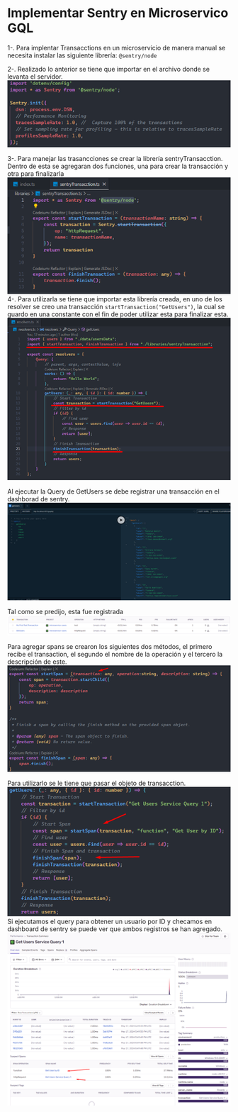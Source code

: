 # Implementar Sentry en Microservico GQL

1-. Para implentar Transacctions en un microservicio de manera manual se necesita instalar las siguiente librería:
`@sentry/node`

2-. Realizado lo anterior se tiene que importar en el archivo donde se levanta el servidor.
![](../Images/2024-03-18-19-01-26-image.png)

3-. Para manejar las trasancciones se crear la librería sentryTransacction. Dentro de esta se agregaran dos funciones, una para crear la transacción y otra para finalizarla
![](../Images/2024-03-18-19-12-04-image.png)
4-. Para utilizarla se tiene que importar esta librería creada, en uno de los resolver se creo una transacción `startTransaction("GetUsers")`, la cual se guardo en una constante con el fin de poder utilizar esta para finalizar esta.
![](../Images/2024-03-18-19-18-48-image.png)

Al ejecutar la Query de GetUsers se debe registrar una transacción en el dashborad de sentry.
![](../Images/2024-03-18-19-24-38-image.png)

Tal como se predijo, esta fue registrada
![](../Images/2024-03-18-19-25-59-image.png)

Para agregar spans se crearon los siguientes dos métodos, el primero recibe el transaction,  el segundo el nombre de la operación y el tercero la descripción de este.
![](../Images/2024-05-17-13-48-50-image.png)

Para utilizarlo se le tiene que pasar el objeto de transacction.
![](../Images/2024-05-17-14-00-52-image.png)
Si ejecutamos el query para obtener un usuario por ID y checamos en dashboard de sentry se puede ver que ambos registros se han agregado.
![](../Images/2024-05-17-14-01-54-image.png)

